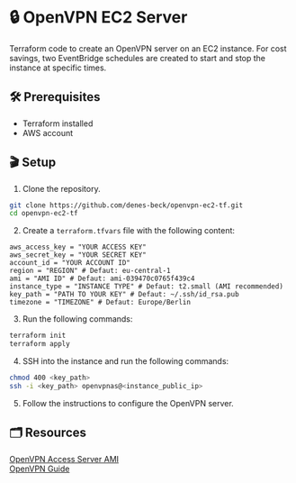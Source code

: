 # 🔒 OpenVPN EC2 Server

Terraform code to create an OpenVPN server on an EC2 instance. For cost savings, two EventBridge schedules are created to start and stop the instance at specific times.

## 🛠️ Prerequisites

- Terraform installed
- AWS account

## 🎬 Setup

1. Clone the repository.

```bash
git clone https://github.com/denes-beck/openvpn-ec2-tf.git
cd openvpn-ec2-tf
```

2. Create a `terraform.tfvars` file with the following content:

```hcl
aws_access_key = "YOUR ACCESS KEY"
aws_secret_key = "YOUR SECRET KEY"
account_id = "YOUR ACCOUNT ID"
region = "REGION" # Defaut: eu-central-1
ami = "AMI ID" # Defaut: ami-039470c0765f439c4
instance_type = "INSTANCE TYPE" # Defaut: t2.small (AMI recommended)
key_path = "PATH TO YOUR KEY" # Defaut: ~/.ssh/id_rsa.pub
timezone = "TIMEZONE" # Defaut: Europe/Berlin
```

3. Run the following commands:

```bash
terraform init
terraform apply
```

4. SSH into the instance and run the following commands:

```bash
chmod 400 <key_path>
ssh -i <key_path> openvpnas@<instance_public_ip>
```

5. Follow the instructions to configure the OpenVPN server.

## 🗂️ Resources

[OpenVPN Access Server AMI](https://aws.amazon.com/marketplace/pp/prodview-y3m73u6jd5srk?applicationId=AWSMPContessa&ref_=beagle&sr=0-1)\
[OpenVPN Guide](https://openvpn.net/as-docs/aws-ec2.html)
